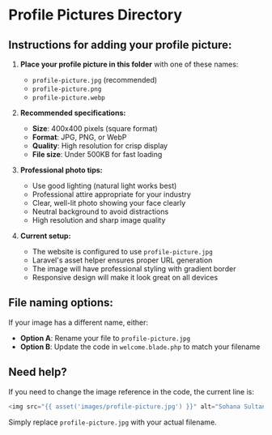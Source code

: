 # Profile Pictures Directory

## Instructions for adding your profile picture:

1. **Place your profile picture in this folder** with one of these names:
   - `profile-picture.jpg` (recommended)
   - `profile-picture.png`
   - `profile-picture.webp`

2. **Recommended specifications:**
   - **Size**: 400x400 pixels (square format)
   - **Format**: JPG, PNG, or WebP
   - **Quality**: High resolution for crisp display
   - **File size**: Under 500KB for fast loading

3. **Professional photo tips:**
   - Use good lighting (natural light works best)
   - Professional attire appropriate for your industry
   - Clear, well-lit photo showing your face clearly
   - Neutral background to avoid distractions
   - High resolution and sharp image quality

4. **Current setup:**
   - The website is configured to use `profile-picture.jpg`
   - Laravel's asset helper ensures proper URL generation
   - The image will have professional styling with gradient border
   - Responsive design will make it look great on all devices

## File naming options:

If your image has a different name, either:
- **Option A**: Rename your file to `profile-picture.jpg`
- **Option B**: Update the code in `welcome.blade.php` to match your filename

## Need help?
If you need to change the image reference in the code, the current line is:
```php
<img src="{{ asset('images/profile-picture.jpg') }}" alt="Sohana Sultana Shanta - Full Stack Developer" />
```

Simply replace `profile-picture.jpg` with your actual filename.
